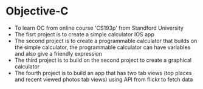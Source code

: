# Objective-C
- To learn OC from online course 'CS193p' from Standford University
- The fisrt project is to create a simple calculator IOS app
- The second project is to create a programmable calculator that builds on the simple calculator, the programmable calculator can have variables and also give a friendly expression
- The third project is to build on the second project to create a graphical calculator
- The fourth project is to build an app that has two tab views (top places and recent viewed photos tab views) using API from flickr to fetch data
